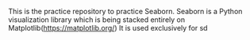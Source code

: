 This is the practice repository to practice Seaborn.
Seaborn is a Python visualization library which is being stacked entirely on Matplotlib(https://matplotlib.org/)
It is used exclusively for sd
